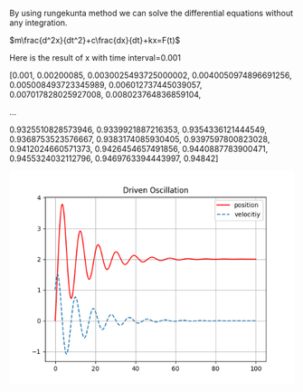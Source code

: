 By using rungekunta method we can solve the differential equations without any integration.

$m\frac{d^2x}{dt^2}+c\frac{dx}{dt}+kx=F(t)$

Here is the result of x with time interval=0.001

[0.001, 0.00200085, 0.0030025493725000002, 0.0040050974896691256, 0.005008493723345989, 0.006012737445039057, 0.007017828025927008, 0.008023764836859104, 

...

0.9325510828573946, 0.9339921887216353, 0.9354336121444549, 0.9368753523576667, 0.9383174085930405, 0.9397597800823028, 0.9412024660571373, 
0.9426454657491856, 0.9440887783900471, 0.9455324032112796, 0.9469763394443997, 0.94842]

![graph](./img/Figure_1.png)
